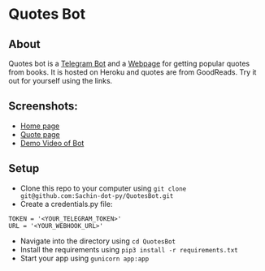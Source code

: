 # Quotes Bot

## About
Quotes bot is a [Telegram Bot](https://t.me/Quotes13Bot) and a [Webpage](https://quotes13.herokuapp.com/) for getting popular quotes from books. It is hosted on Heroku and quotes are from GoodReads. Try it out for yourself using the links.

## Screenshots:
- [Home page](https://i.imgur.com/shNEbfq.png)
- [Quote page](https://i.imgur.com/gTRaqbW.png)
- [Demo Video of Bot](https://youtu.be/r6MosavV-s4)


## Setup
- Clone this repo to your computer using ```git clone git@github.com:Sachin-dot-py/QuotesBot.git```
- Create a credentials.py file:
```
TOKEN = '<YOUR_TELEGRAM_TOKEN>'
URL = '<YOUR_WEBHOOK_URL>'
```
- Navigate into the directory using ```cd QuotesBot```
- Install the requirements using ```pip3 install -r requirements.txt ```
- Start your app using ```gunicorn app:app```
